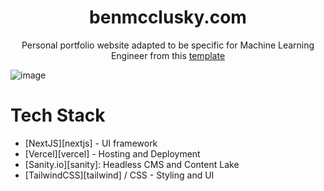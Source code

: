 <div align="center">
<h1>benmcclusky.com</h1>
<p>Personal portfolio website adapted to be specific for Machine Learning Engineer from this <a href="https://github.com/Evavic44/victoreke.com">template</a></p>
</div>

![image](https://github.com/benmcclusky/ben-mcclusky.com/assets/121236905/eaa28848-3171-4de2-a8e8-4af59498c250)

# Tech Stack

- [NextJS][nextjs] - UI framework
- [Vercel][vercel] - Hosting and Deployment
- [Sanity.io][sanity]: Headless CMS and Content Lake
- [TailwindCSS][tailwind] / CSS - Styling and UI
